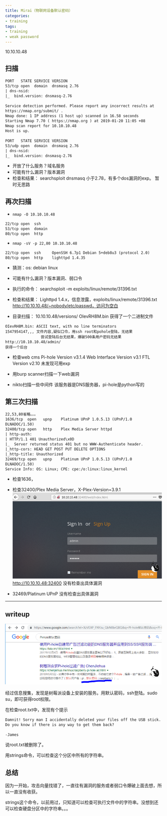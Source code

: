 ```yaml
---
title: Mirai（物联网设备默认密码）
categories:
- training
tags:
- training
- weak password
---
```

10.10.10.48

## 扫描
```
PORT   STATE SERVICE VERSION
53/tcp open  domain  dnsmasq 2.76
| dns-nsid: 
|_  bind.version: dnsmasq-2.76

Service detection performed. Please report any incorrect results at https://nmap.org/submit/ .
Nmap done: 1 IP address (1 host up) scanned in 16.58 seconds
Starting Nmap 7.70 ( https://nmap.org ) at 2019-01-20 11:05 +08
Nmap scan report for 10.10.10.48
Host is up.

PORT   STATE SERVICE VERSION
53/udp open  domain  dnsmasq 2.76
| dns-nsid: 
|_  bind.version: dnsmasq-2.76
```
- 开放了什么服务？域名服务
- 可能有什么漏洞？版本漏洞
- 检查和结果：
searchsploit dnsmasq
小于2.78，有多个dos漏洞的exp。
暂时无思路

## 再次扫描
- `nmap -O 10.10.10.48`
```
22/tcp open  ssh
53/tcp open  domain
80/tcp open  http
```
- `nmap -sV -p 22,80 10.10.10.48`
```
22/tcp open  ssh     OpenSSH 6.7p1 Debian 5+deb8u3 (protocol 2.0)
80/tcp open  http    lighttpd 1.4.35
```
- 猜测：os: debian linux
- 可能有什么漏洞？版本漏洞、弱口令
- 执行的命令：
searchsploit -m exploits/linux/remote/31396.txt
- 检查和结果：
Lighttpd 1.4.x，信息泄露，exploits/linux/remote/31396.txt
http://10.10.10.48/~nobody/etc/passwd，访问为空白

- 目录扫描：
10.10.10.48/versions/
OIevRH8M.bin   获得了一个二进制文件
```
OIevRH8M.bin: ASCII text, with no line terminators
1547954147,,, 文件内容,疑似口令，用ssh root和pohole登陆，无结果
                尝试登陆后台无结果，爆破500条用户密码无结果
http://10.10.10.48/admin/
获得一个后台
```
- 检查web cms
Pi-hole Version v3.1.4 Web Interface Version v3.1 FTL Version v2.10
未发现可用exp

- 用burp scanner扫描一下web漏洞
- nikto扫描一些中间件
该服务器是DNS服务器，pi-hole是python写的

## 第三次扫描
```
22,53,80省略。。。
1636/tcp  open   upnp    Platinum UPnP 1.0.5.13 (UPnP/1.0 DLNADOC/1.50)
32400/tcp open   http    Plex Media Server httpd
| http-auth: 
| HTTP/1.1 401 Unauthorized\x0D
|_  Server returned status 401 but no WWW-Authenticate header.
|_http-cors: HEAD GET POST PUT DELETE OPTIONS
|_http-title: Unauthorized
32469/tcp open   upnp    Platinum UPnP 1.0.5.13 (UPnP/1.0 DLNADOC/1.50)
Service Info: OS: Linux; CPE: cpe:/o:linux:linux_kernel
```
- 检查1636，
- 检查32400/Plex Media Server，X-Plex-Version=3.9.1
![4](https://raw.githubusercontent.com/Whale3070/Whale3070.github.io/master/images/01-21/4.PNG)
http://10.10.10.48:32400
没有检查出具体漏洞

- 32469/Platinum UPnP
没有检查出具体漏洞

---

## writeup

![5](https://raw.githubusercontent.com/Whale3070/Whale3070.github.io/master/images/01-21/5.PNG)

经过信息搜集，发现是树莓派设备上安装的服务。用默认密码，ssh登陆。sudo su，即可获得root权限。

在检查root.txt中，发现有个提示
```
Damnit! Sorry man I accidentally deleted your files off the USB stick.
Do you know if there is any way to get them back?

-James
```
说root.txt被删除了。

用strings命令，可以检查这个分区中所有的字符串。

## 总结
因为一开始，攻击向量找错了，一直往有漏洞的服务或者弱口令爆破上面去想，所以一直没有收获。

strings这个命令，以前用过，只知道可以检查可执行文件中的字符串。没想到还可以检查硬盘分区中的字符串。。。


